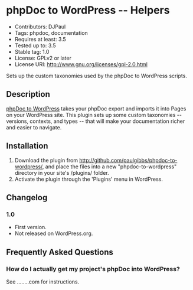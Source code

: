 # phpDoc to WordPress -- Helpers
* Contributors: DJPaul
* Tags: phpdoc, documentation
* Requires at least: 3.5
* Tested up to: 3.5
* Stable tag: 1.0
* License: GPLv2 or later
* License URI: http://www.gnu.org/licenses/gpl-2.0.html

Sets up the custom taxonomies used by the phpDoc to WordPress scripts.

## Description
[phpDoc to WordPress](http://github.com/paulgibbs/phpdoc-to-wordpress/) takes your phpDoc export and imports it into Pages on your WordPress site. This plugin sets up some custom taxonomies -- versions, contexts, and types -- that will make your documentation richer and easier to navigate.

## Installation
1. Download the plugin from http://github.com/paulgibbs/phpdoc-to-wordpress/, and place the files into a new "phpdoc-to-wordpress" directory in your site's /plugins/ folder.
1. Activate the plugin through the 'Plugins' menu in WordPress.

## Changelog
### 1.0
* First version.
* Not released on WordPress.org.

## Frequently Asked Questions
### How do I actually get my project's phpDoc into WordPress?
See ........com for instructions.
